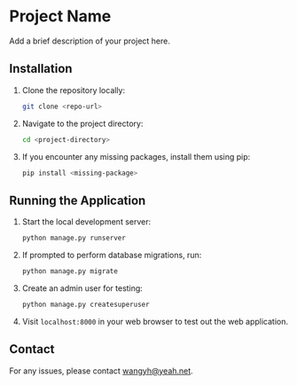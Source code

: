 # Project Name

Add a brief description of your project here.

## Installation

1. Clone the repository locally:

    ```bash
    git clone <repo-url>
    ```

2. Navigate to the project directory:

    ```bash
    cd <project-directory>
    ```

3. If you encounter any missing packages, install them using pip:

    ```bash
    pip install <missing-package>
    ```

## Running the Application

1. Start the local development server:

    ```bash
    python manage.py runserver
    ```

2. If prompted to perform database migrations, run:

    ```bash
    python manage.py migrate
    ```

3. Create an admin user for testing:

    ```bash
    python manage.py createsuperuser
    ```

4. Visit `localhost:8000` in your web browser to test out the web application.

## Contact

For any issues, please contact [wangyh@yeah.net](mailto:wangyh@yeah.net).